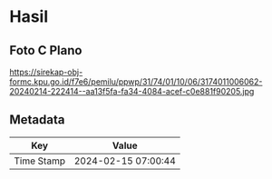 # Hasil

## Foto C Plano

https://sirekap-obj-formc.kpu.go.id/f7e6/pemilu/ppwp/31/74/01/10/06/3174011006062-20240214-222414--aa13f5fa-fa34-4084-acef-c0e881f90205.jpg


## Metadata

| Key        | Value               |
| ---------- | ------------------- |
| Time Stamp | 2024-02-15 07:00:44 |



